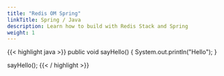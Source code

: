 ```yaml
---
title: "Redis OM Spring"
linkTitle: Spring / Java
description: Learn how to build with Redis Stack and Spring
weight: 1
---
```


{{< highlight java >}}
public void sayHello() {
    System.out.println("Hello");
}

sayHello();
{{< / highlight >}}